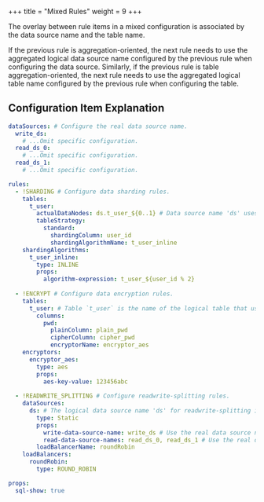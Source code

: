 +++
title = "Mixed Rules"
weight = 9
+++


The overlay between rule items in a mixed configuration is associated by the data source name and the table name.

If the previous rule is aggregation-oriented, the next rule needs to use the aggregated logical data source name configured by the previous rule when configuring the data source.
Similarly, if the previous rule is table aggregation-oriented, the next rule needs to use the aggregated logical table name configured by the previous rule when configuring the table.

## Configuration Item Explanation

```yml
dataSources: # Configure the real data source name.
  write_ds:
    # ...Omit specific configuration.
  read_ds_0:
    # ...Omit specific configuration.
  read_ds_1:
    # ...Omit specific configuration.

rules:
  - !SHARDING # Configure data sharding rules.
    tables:
      t_user:
        actualDataNodes: ds.t_user_${0..1} # Data source name 'ds' uses the logical data source name of the readwrite-splitting configuration.
        tableStrategy:
          standard:
            shardingColumn: user_id
            shardingAlgorithmName: t_user_inline
    shardingAlgorithms:
      t_user_inline:
        type: INLINE
        props:
          algorithm-expression: t_user_${user_id % 2}
  
  - !ENCRYPT # Configure data encryption rules.
    tables:
      t_user: # Table `t_user` is the name of the logical table that uses the data sharding configuration.
        columns:
          pwd:
            plainColumn: plain_pwd
            cipherColumn: cipher_pwd
            encryptorName: encryptor_aes
    encryptors:
      encryptor_aes:
        type: aes
        props:
          aes-key-value: 123456abc
  
  - !READWRITE_SPLITTING # Configure readwrite-splitting rules.
    dataSources:
      ds: # The logical data source name 'ds' for readwrite-splitting is used in data sharding.
        type: Static
        props:
          write-data-source-name: write_ds # Use the real data source name 'write_ds'.
          read-data-source-names: read_ds_0, read_ds_1 # Use the real data source name 'read_ds_0', 'read_ds_1'.
        loadBalancerName: roundRobin
    loadBalancers:
      roundRobin:
        type: ROUND_ROBIN

props:
  sql-show: true
```

